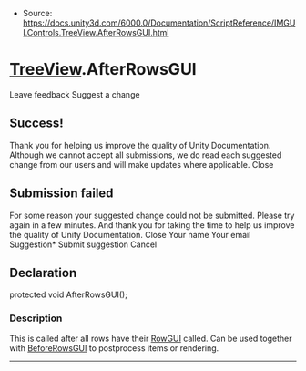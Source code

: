 * Source: https://docs.unity3d.com/6000.0/Documentation/ScriptReference/IMGUI.Controls.TreeView.AfterRowsGUI.html

#  [TreeView](https://docs.unity3d.com/6000.0/Documentation/ScriptReference/IMGUI.Controls.TreeView.html).AfterRowsGUI
Leave feedback
Suggest a change
## Success!
Thank you for helping us improve the quality of Unity Documentation. Although we cannot accept all submissions, we do read each suggested change from our users and will make updates where applicable.
Close
## Submission failed
For some reason your suggested change could not be submitted. Please <a>try again</a> in a few minutes. And thank you for taking the time to help us improve the quality of Unity Documentation.
Close
Your name Your email Suggestion* Submit suggestion
Cancel
## Declaration
protected void AfterRowsGUI(); 
### Description
This is called after all rows have their [RowGUI](https://docs.unity3d.com/6000.0/Documentation/ScriptReference/IMGUI.Controls.TreeView.RowGUI.html) called.
Can be used together with [BeforeRowsGUI](https://docs.unity3d.com/6000.0/Documentation/ScriptReference/IMGUI.Controls.TreeView.BeforeRowsGUI.html) to postprocess items or rendering.
* * *
